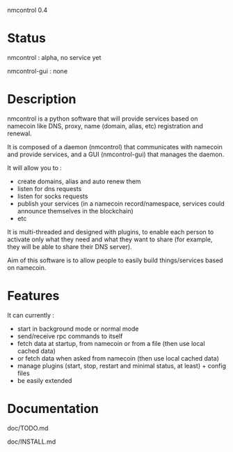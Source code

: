 nmcontrol 0.4

Status
======

nmcontrol : alpha, no service yet

nmcontrol-gui : none

Description
===========

nmcontrol is a python software that will provide services based on namecoin like DNS, proxy, name (domain, alias, etc) registration and renewal.

It is composed of a daemon (nmcontrol) that communicates with namecoin and provide services, and a GUI (nmcontrol-gui) that manages the daemon.

It will allow you to :
- create domains, alias and auto renew them
- listen for dns requests
- listen for socks requests
- publish your services (in a namecoin record/namespace, services could announce themselves in the blockchain)
- etc

It is multi-threaded and designed with plugins, to enable each person to activate only what they need and what they want to share (for example, they will be able to share their DNS server).

Aim of this software is to allow people to easily build things/services based on namecoin.

Features
========

It can currently :
- start in background mode or normal mode
- send/receive rpc commands to itself
- fetch data at startup, from namecoin or from a file (then use local cached data)
- or fetch data when asked from namecoin (then use local cached data)
- manage plugins (start, stop, restart and minimal status, at least) + config files
- be easily extended

Documentation
=============

doc/TODO.md

doc/INSTALL.md


